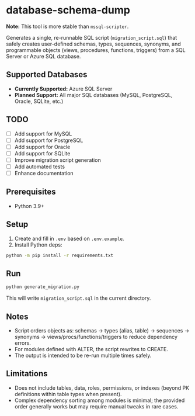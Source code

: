 # database-schema-dump

**Note:** This tool is more stable than `mssql-scripter`.

Generates a single, re-runnable SQL script (`migration_script.sql`) that safely creates user-defined schemas, types, sequences, synonyms, and programmable objects (views, procedures, functions, triggers) from a SQL Server or Azure SQL database.


## Supported Databases

- **Currently Supported:** Azure SQL Server
- **Planned Support:** All major SQL databases (MySQL, PostgreSQL, Oracle, SQLite, etc.)

## TODO

- [ ] Add support for MySQL
- [ ] Add support for PostgreSQL
- [ ] Add support for Oracle
- [ ] Add support for SQLite
- [ ] Improve migration script generation
- [ ] Add automated tests
- [ ] Enhance documentation
## Prerequisites
- Python 3.9+
## Setup
1. Create and fill in `.env` based on `.env.example`.
2. Install Python deps:

```bash
python -m pip install -r requirements.txt
```

## Run
```bash
python generate_migration.py
```
This will write `migration_script.sql` in the current directory.

## Notes
- Script orders objects as: schemas → types (alias, table) → sequences → synonyms → views/procs/functions/triggers to reduce dependency errors.
- For modules defined with ALTER, the script rewrites to CREATE.
- The output is intended to be re-run multiple times safely.

## Limitations
- Does not include tables, data, roles, permissions, or indexes (beyond PK definitions within table types when present).
- Complex dependency sorting among modules is minimal; the provided order generally works but may require manual tweaks in rare cases.

